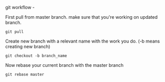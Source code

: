 
git workflow - 

First pull from master branch. make sure that you're working on updated branch.
```
git pull 
```

Create new branch with a relevant name with the work you do. (-b means creating new branch)
```
git checkout -b branch_name 
```
Now rebase your current branch with the master branch
```
git rebase master

```